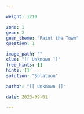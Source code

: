```yaml
---

weight: 1210

zone: 1
gear: 2
gear_theme: "Paint the Town"
question: 1

image_path: ""
clue: "[[ Unknown ]]"
free_hints: []
hints: []
solution: "Splatoon"

author: "[[ Unknown ]]"

date: 2023-09-01

---
```


